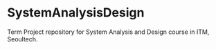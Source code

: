 # SystemAnalysisDesign
Term Project repository for System Analysis and Design course in ITM, Seoultech.
